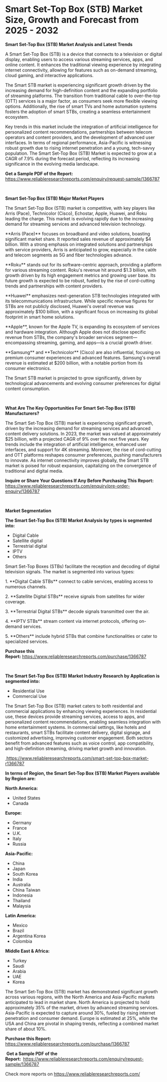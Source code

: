 <p><h1>Smart Set-Top Box (STB) Market Size, Growth and Forecast from 2025 - 2032</h1></p><p><strong>Smart Set-Top Box (STB) Market Analysis and Latest Trends</strong></p>
<p><p>A Smart Set-Top Box (STB) is a device that connects to a television or digital display, enabling users to access various streaming services, apps, and online content. It enhances the traditional viewing experience by integrating internet connectivity, allowing for features such as on-demand streaming, cloud gaming, and interactive applications. </p><p>The Smart STB market is experiencing significant growth driven by the increasing demand for high-definition content and the expanding portfolio of streaming platforms. The transition from traditional cable to over-the-top (OTT) services is a major factor, as consumers seek more flexible viewing options. Additionally, the rise of smart TVs and home automation systems fosters the adoption of smart STBs, creating a seamless entertainment ecosystem.</p><p>Key trends in this market include the integration of artificial intelligence for personalized content recommendations, partnerships between telecom operators and content providers, and the development of advanced user interfaces. In terms of regional performance, Asia-Pacific is witnessing robust growth due to rising internet penetration and a young, tech-savvy population. The Smart Set-Top Box (STB) Market is expected to grow at a CAGR of 7.9% during the forecast period, reflecting its increasing significance in the evolving media landscape.</p></p>
<p><strong>Get a Sample PDF of the Report:&nbsp;</strong> <a href="https://www.reliableresearchreports.com/enquiry/request-sample/1366787?utm_campaign=3030&utm_medium=2&utm_source=Github&utm_content=ia&utm_term=05042025&utm_id=smart-set-top-box-stb">https://www.reliableresearchreports.com/enquiry/request-sample/1366787</a></p>
<p>&nbsp;</p>
<p><strong>Smart Set-Top Box (STB) Major Market Players</strong></p>
<p><p>The Smart Set-Top Box (STB) market is competitive, with key players like Arris (Pace), Technicolor (Cisco), Echostar, Apple, Huawei, and Roku leading the charge. This market is evolving rapidly due to the increasing demand for streaming services and advanced television technology.</p><p>**Arris (Pace)** focuses on broadband and video solutions, boasting significant market share. It reported sales revenue of approximately $4 billion. With a strong emphasis on integrated solutions and partnerships with service providers, Arris is anticipated to grow, especially in the cable and telecom segments as 5G and fiber technologies advance.</p><p>**Roku** stands out for its software-centric approach, providing a platform for various streaming content. Roku's revenue hit around $1.3 billion, with growth driven by its high engagement metrics and growing user base. Its future growth is expected to be robust, fueled by the rise of cord-cutting trends and partnerships with content providers.</p><p>**Huawei** emphasizes next-generation STB technologies integrated with its telecommunications infrastructure. While specific revenue figures for STBs are not publicly disclosed, Huawei's overall revenue was approximately $100 billion, with a significant focus on increasing its global footprint in smart home solutions.</p><p>**Apple**, known for the Apple TV, is expanding its ecosystem of services and hardware integration. Although Apple does not disclose specific revenue from STBs, the company's broader services segment—encompassing streaming, gaming, and apps—is a crucial growth driver.</p><p>**Samsung** and **Technicolor** (Cisco) are also influential, focusing on premium consumer experiences and advanced features. Samsung's overall revenue is estimated at $200 billion, with a notable portion from its consumer electronics.</p><p>The Smart STB market is projected to grow significantly, driven by technological advancements and evolving consumer preferences for digital content consumption.</p></p>
<p>&nbsp;</p>
<p><strong>What Are The Key Opportunities For Smart Set-Top Box (STB) Manufacturers?</strong></p>
<p><p>The Smart Set-Top Box (STB) market is experiencing significant growth, driven by the increasing demand for streaming services and advanced content delivery solutions. In 2023, the market was valued at approximately $25 billion, with a projected CAGR of 9% over the next five years. Key trends include the integration of artificial intelligence, enhanced user interfaces, and support for 4K streaming. Moreover, the rise of cord-cutting and OTT platforms reshapes consumer preferences, pushing manufacturers to innovate. As internet connectivity improves globally, the Smart STB market is poised for robust expansion, capitalizing on the convergence of traditional and digital media.</p></p>
<p><strong>Inquire or Share Your Questions If Any Before Purchasing This Report:</strong> <a href="https://www.reliableresearchreports.com/enquiry/pre-order-enquiry/1366787?utm_campaign=3030&utm_medium=2&utm_source=Github&utm_content=ia&utm_term=05042025&utm_id=smart-set-top-box-stb">https://www.reliableresearchreports.com/enquiry/pre-order-enquiry/1366787</a></p>
<p>&nbsp;</p>
<p><strong>Market Segmentation</strong></p>
<p><strong>The Smart Set-Top Box (STB) Market Analysis by types is segmented into:</strong></p>
<p><ul><li>Digital Cable</li><li>Satellite digital</li><li>Terrestrial digital</li><li>IPTV</li><li>Others</li></ul></p>
<p><p>Smart Set-Top Boxes (STBs) facilitate the reception and decoding of digital television signals. The market is segmented into various types: </p><p>1. **Digital Cable STBs** connect to cable services, enabling access to numerous channels.</p><p>2. **Satellite Digital STBs** receive signals from satellites for wider coverage.</p><p>3. **Terrestrial Digital STBs** decode signals transmitted over the air.</p><p>4. **IPTV STBs** stream content via internet protocols, offering on-demand services.</p><p>5. **Others** include hybrid STBs that combine functionalities or cater to specialized services.</p></p>
<p><strong>Purchase this Report:&nbsp;</strong><a href="https://www.reliableresearchreports.com/purchase/1366787?utm_campaign=3030&utm_medium=2&utm_source=Github&utm_content=ia&utm_term=05042025&utm_id=smart-set-top-box-stb">https://www.reliableresearchreports.com/purchase/1366787</a></p>
<p>&nbsp;</p>
<p><strong>The Smart Set-Top Box (STB) Market Industry Research by Application is segmented into:</strong></p>
<p><ul><li>Residential Use</li><li>Commercial Use</li></ul></p>
<p><p>The Smart Set-Top Box (STB) market caters to both residential and commercial applications by enhancing viewing experiences. In residential use, these devices provide streaming services, access to apps, and personalized content recommendations, enabling seamless integration with home entertainment systems. In commercial settings, like hotels and restaurants, smart STBs facilitate content delivery, digital signage, and customized advertising, improving customer engagement. Both sectors benefit from advanced features such as voice control, app compatibility, and high-definition streaming, driving market growth and innovation.</p></p>
<p><a href="https://www.reliableresearchreports.com/smart-set-top-box-market-r1366787?utm_campaign=3030&utm_medium=2&utm_source=Github&utm_content=ia&utm_term=05042025&utm_id=smart-set-top-box-stb">&nbsp;https://www.reliableresearchreports.com/smart-set-top-box-market-r1366787</a></p>
<p><strong>In terms of Region, the Smart Set-Top Box (STB) Market Players available by Region are:</strong></p>
<p>
    <p> <strong> North America: </strong>
        <ul>
            <li>United States</li>
            <li>Canada</li>
        </ul>
        </p> 
    <p> <strong> Europe: </strong>
        <ul>
            <li>Germany</li>
            <li>France</li>
            <li>U.K.</li>
            <li>Italy</li>
            <li>Russia</li>
        </ul>
        </p> 
    <p> <strong> Asia-Pacific: </strong>
        <ul>
            <li>China</li>
            <li>Japan</li>
            <li>South Korea</li>
            <li>India</li>
            <li>Australia</li>
            <li>China Taiwan</li>
            <li>Indonesia</li>
            <li>Thailand</li>
            <li>Malaysia</li>
        </ul>
        </p> 
    <p> <strong> Latin America: </strong>
        <ul>
            <li>Mexico</li>
            <li>Brazil</li>
            <li>Argentina Korea</li>
            <li>Colombia</li>
        </ul>
        </p> 
    <p> <strong> Middle East & Africa: </strong>
        <ul>
            <li>Turkey</li>
            <li>Saudi</li>
            <li>Arabia</li>
            <li>UAE</li>
            <li>Korea</li>
        </ul>
    </p>
    </p>
<p><p>The Smart Set-Top Box (STB) market has demonstrated significant growth across various regions, with the North America and Asia-Pacific markets anticipated to lead in market share. North America is projected to hold approximately 35% of the market, driven by advanced streaming services. Asia-Pacific is expected to capture around 30%, fueled by rising internet penetration and consumer demand. Europe is estimated at 25%, while the USA and China are pivotal in shaping trends, reflecting a combined market share of about 10%.</p></p>
<p><strong>Purchase this Report: </strong><a href="https://www.reliableresearchreports.com/purchase/1366787?utm_campaign=3030&utm_medium=2&utm_source=Github&utm_content=ia&utm_term=05042025&utm_id=smart-set-top-box-stb">https://www.reliableresearchreports.com/purchase/1366787</a></p>
<p>&nbsp;<strong>Get a Sample PDF of the Report:&nbsp;&nbsp;</strong><a href="https://www.reliableresearchreports.com/enquiry/request-sample/1366787?utm_campaign=3030&utm_medium=2&utm_source=Github&utm_content=ia&utm_term=05042025&utm_id=smart-set-top-box-stb">https://www.reliableresearchreports.com/enquiry/request-sample/1366787</a></p>
<p><strong></strong></p>
<p>Check more reports on <a href="https://www.reliableresearchreports.com/?utm_campaign=3030&utm_medium=2&utm_source=Github&utm_content=ia&utm_term=05042025&utm_id=smart-set-top-box-stb">https://www.reliableresearchreports.com/</a></p>